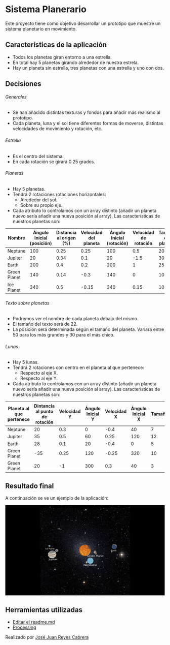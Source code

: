 # Sistema Planerario

Este proyecto tiene como objetivo desarrollar un prototipo que muestre un sistema planetario en movimiento.

## Características de la aplicación

- Todos los planetas giran entorno a una estrella.
- En total hay 5 planetas girando alrededor de nuestra estrela.
- Hay un planeta sin estrella, tres planetas con una estrella y uno con dos.
 
## Decisiones
###### Generales
- Se han añadido distintas texturas y fondos para añadir más realismo al prototipo.
- Cada planeta, luna y el sol tiene diferentes formas de moverse, distintas velocidades de movimiento y rotación, etc.

###### Estrella
- Es el centro del sistema.
- En cada rotación se girará 0.25 grados.

###### Planetas
- Hay 5 planetas.
- Tendrá 2 rotaciones rotaciones horizontales:
    - Alrededor del sol.
    - Sobre su propio eje.
- Cada atributo lo controlamos con un array distinto (añadir un planeta nuevo sería añadir una nueva posición al array). Las características de nuestros planetas son:

|Nombre|Ángulo Inicial (posición)|Distancia al origen (%)|Velocidad del planeta|Ángulo Inicial (rotación)| Velocidad de rotación|Tamaño del planeta
|---|---|---|---|---|---|---|
| Neptune  |  100 | 0.25  | 0.25  | 100  | 0.5  |  20 |
| Jupiter  |  20 | 0.34  | 0.1  | 20  | -1.5  |  30  |
| Earth  |  200 | 0.4  | 0.2  |  200 | 1  | 25  |
| Green Planet  | 140  |  0.14 | -0.3  |  140 | 0  |  10 |
| Ice Planet  | 340  | 0.5  | -0.15  | 340  | 0.15  | 10  |

###### Texto sobre planetas
- Podremos ver el nombre de cada planeta debajo del mismo.
- El tamaño del texto será de 22.
- La posición será determinada según el tamaño del planeta. Variará entre 50 para los más grandes y 30 para el más chico.

###### Lunas
- Hay 5 lunas.
- Tendrá 2 rotaciones con centro en el planeta al que pertenece:
    - Respecto al eje X.
    - Respecto al eje Y.
- Cada atributo lo controlamos con un array distinto (añadir un planeta nuevo sería añadir una nueva posición al array). Las características de nuestros planetas son:

|Planeta al que pertenece| Dintancia al punto de rotación| Velocidad Y | Ángulo Inicial Y|Velocidad X| Ángulo Inicial X|Tamaño|
|---|---|---|---|---|---|---|
| Neptune  |  20 | 0.3  | 0  | -0.4  | 40  | 7 | 
| Jupiter  |  35 | 0.5  | 60  | 0.25  | 120  | 12 | 
| Earth  |  28 | 0.1  | 20  |  -0.4 | 0  | 5 | 
| Green Planet  | -35  |  0.25 |120  |-0.25 | 320  | 10 | 
| Green Planet  | 20  | -1  | 300  | 0.3  | 40  | 3 | 

## Resultado final
A continuación se ve un ejemplo de la aplicación:

![](resultado.gif)

## Herramientas utilizadas
- [Editar el readme.md](https://dillinger.io/)
- [Processing](https://processing.org/)

Realizado por [José Juan Reyes Cabrera](https://github.com/JoseJuanRC)

